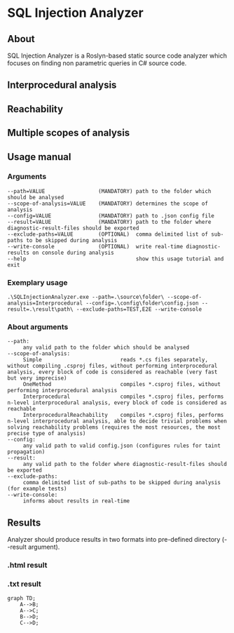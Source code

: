 # SQL Injection Analyzer
## About
SQL Injection Analyzer is a Roslyn-based static source code analyzer which focuses on finding non parametric queries in C# source code.

## Interprocedural analysis

## Reachability

## Multiple scopes of analysis
## Usage manual
### Arguments
```
--path=VALUE                 (MANDATORY) path to the folder which should be analysed
--scope-of-analysis=VALUE    (MANDATORY) determines the scope of analysis
--config=VALUE               (MANDATORY) path to .json config file
--result=VALUE               (MANDATORY) path to the folder where diagnostic-result-files should be exported
--exclude-paths=VALUE        (OPTIONAL)  comma delimited list of sub-paths to be skipped during analysis
--write-console              (OPTIONAL)  write real-time diagnostic-results on console during analysis
--help                                   show this usage tutorial and exit
```
### Exemplary usage
```
.\SQLInjectionAnalyzer.exe --path=.\source\folder\ --scope-of-analysis=Interprocedural --config=.\config\folder\config.json --result=.\result\path\ --exclude-paths=TEST,E2E --write-console
```
### About arguments
```
--path:
     any valid path to the folder which should be analysed
--scope-of-analysis:
     Simple                         reads *.cs files separately, without compiling .csproj files, without performing interprocedural analysis, every block of code is considered as reachable (very fast but very imprecise)
     OneMethod                      compiles *.csproj files, without performing interprocedural analysis
     Interprocedural                compiles *.csproj files, performs n-level interprocedural analysis, every block of code is considered as reachable
     InterproceduralReachability    compiles *.csproj files, performs n-level interprocedural analysis, able to decide trivial problems when solving reachability problems (requires the most resources, the most precise type of analysis)
--config:
     any valid path to valid config.json (configures rules for taint propagation)
--result:
     any valid path to the folder where diagnostic-result-files should be exported
--exclude-paths:
     comma delimited list of sub-paths to be skipped during analysis (for example tests)
--write-console:
     informs about results in real-time
```
## Results
Analyzer should produce results in two formats into pre-defined directory (--result argument). 
### .html result
### .txt result

```mermaid
graph TD;
    A-->B;
    A-->C;
    B-->D;
    C-->D;
```